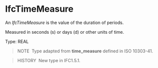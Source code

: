 IfcTimeMeasure
==============

An _IfcTimeMeasure_ is the value of the duration of periods.

Measured in seconds (s) or days (d) or other units of time.

Type: REAL

> NOTE&nbsp; Type adapted from **time_measure** defined in ISO 10303-41.

> HISTORY&nbsp; New type in IFC1.5.1.
